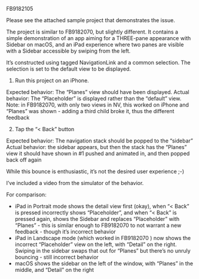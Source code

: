 FB9182105

Please see the attached sample project that demonstrates the issue.

The project is similar to FB9182070, but slightly different. It contains a simple demonstration of an app aiming for a THREE-pane appearance with Sidebar on macOS, and an iPad experience where two panes are visible with a Sidebar accessible by swiping from the left.

It’s constructed using tagged NavigationLink and a common selection. The selection is set to the default view to be displayed.

1. Run this project on an iPhone.

Expected behavior: The “Planes” view should have been displayed.
Actual behavior: The “Placeholder” is displayed rather than the “default” view.
Note: in FB9182070, with only two views in NV, this worked on iPhone and “Planes” was shown - adding a third child broke it, thus the different feedback

2. Tap the “< Back” button

Expected behavior: The navigation stack should be popped to the “sidebar”
Actual behavior: the sidebar appears, but then the stack has the “Planes” view it should have shown in #1 pushed and animated in, and then popped back off again

While this bounce is enthusiastic, it’s not the desired user experience ;-)

I’ve included a video from the simulator of the behavior.

For comparison:
- iPad in Portrait mode shows the detail view first (okay), when “< Back” is pressed incorrectly shows “Placeholder”, and when “< Back” is pressed again, shows the Sidebar and replaces “Placeholder” with “Planes” - this is similar enough to FB9182070 to not warrant a new feedback - though it’s incorrect behavior
- iPad in Landscape mode (which worked in FB9182070 ) now shows the incorrect “Placeholder” view on the left, with “Detail” on the right. Swiping in the sidebar swaps that out for “Planes” but there’s no unruly bouncing - still incorrect behavior
- macOS shows the sidebar on the left of the window, with “Planes” in the middle, and “Detail” on the right
